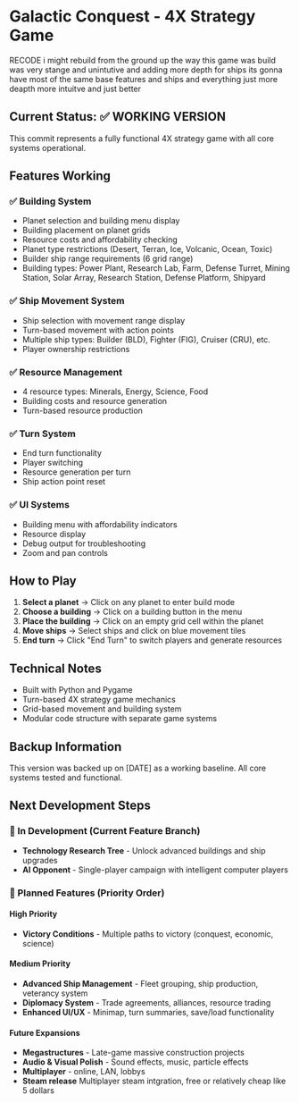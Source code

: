 # Galactic Conquest - 4X Strategy Game

RECODE i might rebuild from the ground up the way this game was build was very stange and unintutive and adding more depth for ships its gonna have most of the same base features and ships and everything just more deapth more intuitve and just better

## Current Status: ✅ WORKING VERSION

This commit represents a fully functional 4X strategy game with all core systems operational.

## Features Working

### ✅ Building System
- Planet selection and building menu display
- Building placement on planet grids
- Resource costs and affordability checking
- Planet type restrictions (Desert, Terran, Ice, Volcanic, Ocean, Toxic)
- Builder ship range requirements (6 grid range)
- Building types: Power Plant, Research Lab, Farm, Defense Turret, Mining Station, Solar Array, Research Station, Defense Platform, Shipyard

### ✅ Ship Movement System
- Ship selection with movement range display
- Turn-based movement with action points
- Multiple ship types: Builder (BLD), Fighter (FIG), Cruiser (CRU), etc.
- Player ownership restrictions

### ✅ Resource Management
- 4 resource types: Minerals, Energy, Science, Food
- Building costs and resource generation
- Turn-based resource production

### ✅ Turn System
- End turn functionality
- Player switching
- Resource generation per turn
- Ship action point reset

### ✅ UI Systems
- Building menu with affordability indicators
- Resource display
- Debug output for troubleshooting
- Zoom and pan controls

## How to Play

1. **Select a planet** → Click on any planet to enter build mode
2. **Choose a building** → Click on a building button in the menu
3. **Place the building** → Click on an empty grid cell within the planet
4. **Move ships** → Select ships and click on blue movement tiles
5. **End turn** → Click "End Turn" to switch players and generate resources

## Technical Notes

- Built with Python and Pygame
- Turn-based 4X strategy game mechanics
- Grid-based movement and building system
- Modular code structure with separate game systems

## Backup Information

This version was backed up on [DATE] as a working baseline.
All core systems tested and functional.

## Next Development Steps

### 🚧 In Development (Current Feature Branch)
- **Technology Research Tree** - Unlock advanced buildings and ship upgrades
- **AI Opponent** - Single-player campaign with intelligent computer players
  
### 🎯 Planned Features (Priority Order)

#### **High Priority**

- **Victory Conditions** - Multiple paths to victory (conquest, economic, science)

#### **Medium Priority** 
- **Advanced Ship Management** - Fleet grouping, ship production, veterancy system
- **Diplomacy System** - Trade agreements, alliances, resource trading
- **Enhanced UI/UX** - Minimap, turn summaries, save/load functionality

#### **Future Expansions**
- **Megastructures** - Late-game massive construction projects
- **Audio & Visual Polish** - Sound effects, music, particle effects
- **Multiplayer** - online, LAN, lobbys
- **Steam release** Multiplayer steam intgration, free or relatively cheap like 5 dollars
